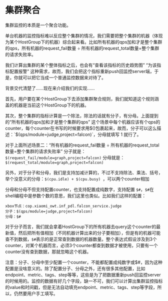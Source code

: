 # 集群聚合

集群监控的本质是一个聚合功能。

单台机器的监控指标难以反应整个集群的情况，我们需要把整个集群的机器（体现为某个HostGroup下的机器）综合起来看。比如所有机器的qps加和才是整个集群的qps，所有机器的request_fail数量 ÷ 所有机器的request_total数量=整个集群的请求失败率。

我们计算出集群的某个整体指标之后，也会有“查看该指标的历史趋势图” “为该指标配置报警” 这种需求，故而，我们会把这个指标重新push回监控server端，于是，你就可以把它当成一个普通监控数据来对待了。

背景交代清楚了……现在来介绍我们的实现……

首先，用户要在某个HostGroup下去添加集群聚合规则，我们就知道这个规则涵盖的机器是当前这个HostGroup下的机器。

其次，整个集群的指标计算是一个除法，除法的话就有分子，有分母。上面提到的“所有机器的qps加和才是整个集群的qps” 这个场景中每个机器应该有个qps的counter，每个counter在书写的时候要求用$()包裹起来，故而，分子可以这么描述：`$(qps/module=judge,project=falcon)`，分母就填写 1 就行了。

对于上面所述场景二：“所有机器的request_fail数量 ÷ 所有机器的request_total数量=整个集群的请求失败率” 分子就是：`$(request_fail/module=graph,project=falcon)` 分母就是：`$(request_total/module=graph,project=falcon) `

另外，对于分子和分母，我们是支持加减计算的，不过不支持除法、乘法、括号，举个没意义的分母：`$(cpu.idle) + $(cpu.busy) `，可以两个counter相加

分母和分母不但支持配置counter，也支持配置成纯数字，支持配置 `$#`，`$#`在shell编程中是参数个数的意思，我们这里也类似。比如我们这样的配置：

```
xbox节点：cop.xiaomi_owt.inf_pdl.falcon_service.judge
分子：$(qps/module=judge,project=falcon)
分母：$#
```

对于分子而言，我们就会拿着HostGroup下的所有机器去query这个counter的最新值，然后把所有值相加（不同机器计算出来的分子要相加），但是有的机器可能查不到数据，`$#`表示的是正常查到数据的机器数量。整个表达式假设涉及到3个counter，对某个机器而言，必须3个counter都查到数据才被使用，只要有一个counter没有查到数据，那就忽略这个机器。
 
注意：分子、分母中至少配置一个counter，不能都配置成纯数字或$#，因为这种配置是没啥意义的。除了配置分子、分母之外，还有很多其他配置，比如endpoint、metric、tags、step等等，这些是为了把数据重新push回监控server的时候用的。监控的数据有好几个字段，缺一不可，我们可以计算出集群监控指标的value和时间戳，但是无法自动填充endpoint、metric、tags、step等字段，所以，仍然要用户手工填写。
